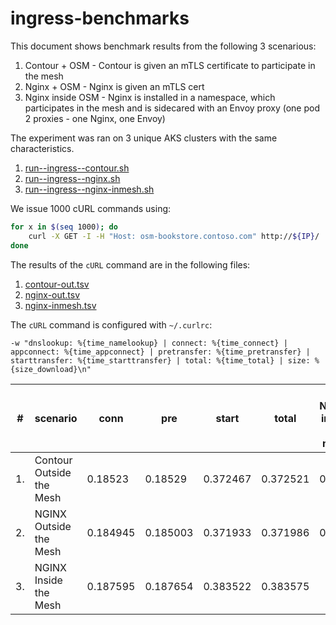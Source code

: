 # ingress-benchmarks

This document shows benchmark results from the following 3 scenarious:

1. Contour + OSM - Contour is given an mTLS certificate to participate in the mesh
2. Nginx + OSM - Nginx is given an mTLS cert
3. Nginx inside OSM - Nginx is installed in a namespace, which participates in the mesh and is sidecared with an Envoy proxy (one pod 2 proxies - one Nginx, one Envoy)


The experiment was ran on 3 unique AKS clusters with the same characteristics.
1. [run--ingress--contour.sh](./run--ingress--contour.sh)
2. [run--ingress--nginx.sh](./run--ingress--nginx.sh)
3. [run--ingress--nginx-inmesh.sh](./run--ingress--nginx-inmesh.sh)

We issue 1000 cURL commands using:
```bash
for x in $(seq 1000); do
    curl -X GET -I -H "Host: osm-bookstore.contoso.com" http://${IP}/
done
```

The results of the `cURL` command are in the following files:
1. [contour-out.tsv](./contour-out.tsv)
2. [nginx-out.tsv](./nginx-out.tsv)
3. [nginx-inmesh.tsv](./nginx-inmesh.tsv)


The `cURL` command is configured with `~/.curlrc`:
```shell
-w "dnslookup: %{time_namelookup} | connect: %{time_connect} | appconnect: %{time_appconnect} | pretransfer: %{time_pretransfer} | starttransfer: %{time_starttransfer} | total: %{time_total} | size: %{size_download}\n"
```
| # | scenario | conn | pre | start | total | vs NGINX inside the mesh |
|---|---|---|---|---|---|---|
|1. | Contour Outside the Mesh | 0.18523| 0.18529| 0.372467| 0.372521| 0.011 |
|2. | NGINX Outside the Mesh | 0.184945| 0.185003| 0.371933| 0.371986| 0.012 |
|3. | NGINX Inside the Mesh | 0.187595| 0.187654| 0.383522| 0.383575| |
